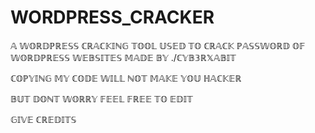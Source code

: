 # WORDPRESS_CRACKER
𝔸 𝕎𝕆ℝ𝔻ℙℝ𝔼𝕊𝕊 ℂℝ𝔸ℂ𝕂𝕀ℕ𝔾 𝕋𝕆𝕆𝕃 𝕌𝕊𝔼𝔻 𝕋𝕆 ℂℝ𝔸ℂ𝕂 ℙ𝔸𝕊𝕊𝕎𝕆ℝ𝔻 𝕆𝔽 𝕎𝕆ℝ𝔻ℙℝ𝔼𝕊𝕊 𝕎𝔼𝔹𝕊𝕀𝕋𝔼𝕊
𝕄𝔸𝔻𝔼 𝔹𝕐 ./ℂ𝕐𝔹𝟛ℝ𝕏𝔸𝔹𝕀𝕋 

ℂ𝕆ℙ𝕐𝕀ℕ𝔾 𝕄𝕐 ℂ𝕆𝔻𝔼 𝕎𝕀𝕃𝕃 ℕ𝕆𝕋 𝕄𝔸𝕂𝔼 𝕐𝕆𝕌 ℍ𝔸ℂ𝕂𝔼ℝ 

𝔹𝕌𝕋 𝔻𝕆ℕ𝕋 𝕎𝕆ℝℝ𝕐 𝔽𝔼𝔼𝕃 𝔽ℝ𝔼𝔼 𝕋𝕆 𝔼𝔻𝕀𝕋 

𝔾𝕀𝕍𝔼 ℂℝ𝔼𝔻𝕀𝕋𝕊 
